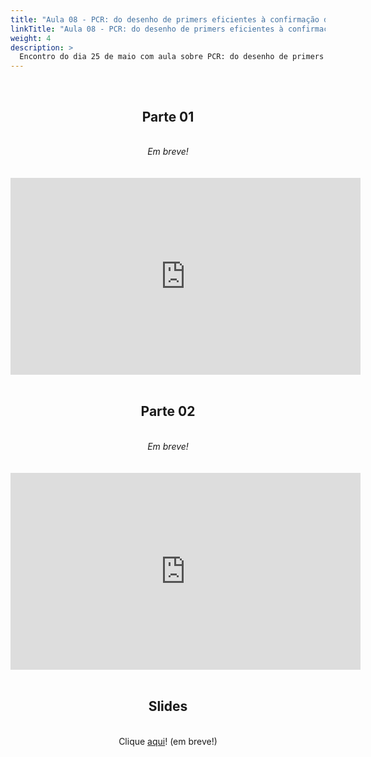 ```yaml
---
title: "Aula 08 - PCR: do desenho de primers eficientes à confirmação da amplificação por eletroforese"
linkTitle: "Aula 08 - PCR: do desenho de primers eficientes à confirmação da amplificação por eletroforese"
weight: 4
description: >
  Encontro do dia 25 de maio com aula sobre PCR: do desenho de primers eficientes à confirmação da amplificação por eletroforese 
---
```


<br>
<div align="center">
<h2>Parte 01</h2>
<br>
<i>Em breve!</i>
<br><br><br>
<iframe width="560" height="315" src="https://www.youtube.com/embed/AFMXEjR7xxo" frameborder="0" allow="accelerometer; autoplay; clipboard-write; encrypted-media; gyroscope; picture-in-picture" allowfullscreen></iframe>
<br><br>

<h2>Parte 02</h2>
<br>
<i>Em breve!</i>
<br><br><br>
<iframe width="560" height="315" src="https://www.youtube.com/embed/sUFXYUvfDb4" frameborder="0" allow="accelerometer; autoplay; clipboard-write; encrypted-media; gyroscope; picture-in-picture" allowfullscreen></iframe>
<br><br>

<h2>Slides</h2>
<br>
Clique <a href="">aqui</a>! (em breve!)
</div>